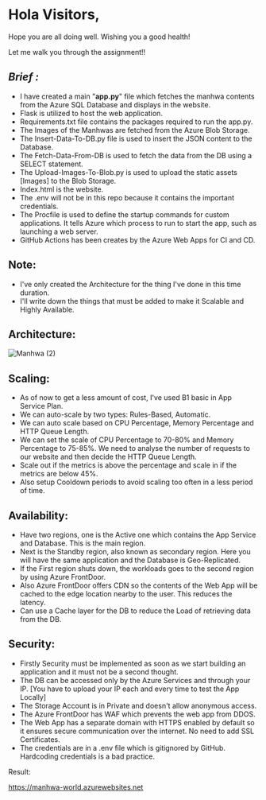 Hola Visitors,
=


Hope you are all doing well. Wishing you a good health!

Let me walk you through the assignment!!

## _**Brief :**_

- I have created a main "**app.py**" file which fetches the manhwa contents from the Azure SQL Database and displays in the website.
- Flask is utilized to host the web application.
- Requirements.txt file contains the packages required to run the app.py.
- The Images of the Manhwas are fetched from the Azure Blob Storage.
- The Insert-Data-To-DB.py file is used to insert the JSON content to the Database.
- The Fetch-Data-From-DB is used to fetch the data from the DB using a SELECT statement.
- The Upload-Images-To-Blob.py is used to upload the static assets [Images] to the Blob Storage.
- Index.html is the website.
- The .env will not be in this repo because it contains the important credentials.
- The Procfile is used to define the startup commands for custom applications. It tells Azure which process to run to start the app, such as launching a web server.
- GitHub Actions has been creates by the Azure Web Apps for CI and CD.

## **Note:**

- I've only created the Architecture for the thing I've done in this time duration.
- I'll write down the things that must be added to make it Scalable and Highly Available.

## Architecture:

![Manhwa (2)](https://github.com/user-attachments/assets/91b9efe8-5374-406d-866b-849a0fee37b3)

## Scaling:

- As of now to get a less amount of cost, I've used B1 basic in App Service Plan.
- We can auto-scale by two types: Rules-Based, Automatic.
- We can auto scale based on CPU Percentage, Memory Percentage and HTTP Queue Length.
- We can set the scale of CPU Percentage to 70-80% and Memory Percentage to 75-85%. We need to analyse the number of requests to our website and then decide the HTTP Queue Length.
- Scale out if the metrics is above the percentage and scale in if the metrics are below 45%.
- Also setup Cooldown periods to avoid scaling too often in a less period of time.

## Availability:

- Have two regions, one is the Active one which contains the App Service and Database. This is the main region.
- Next is the Standby region, also known as secondary region. Here you will have the same application and the Database is Geo-Replicated.
- If the First region shuts down, the workloads goes to the second region by using Azure FrontDoor.
- Also Azure FrontDoor offers CDN so the contents of the Web App will be cached to the edge location nearby to the user. This reduces the latency.
- Can use a Cache layer for the DB to reduce the Load of retrieving data from the DB.

## Security:

- Firstly Security must be implemented as soon as we start building an application and it must not be a second thought.
- The DB can be accessed only by the Azure Services and through your IP. [You have to upload your IP each and every time to test the App Locally]
- The Storage Account is in Private and doesn't allow anonymous access.
- The Azure FrontDoor has WAF which prevents the web app from DDOS.
- The Web App has a separate domain with HTTPS enabled by default so it ensures secure communication over the internet. No need to add SSL Certificates.
- The credentials are in a .env file which is gitignored by GitHub. Hardcoding credentials is a bad practice.

Result:

https://manhwa-world.azurewebsites.net
